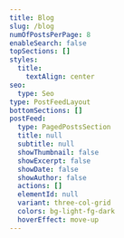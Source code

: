 ```yaml
---
title: Blog
slug: /blog
numOfPostsPerPage: 8
enableSearch: false
topSections: []
styles:
  title:
    textAlign: center
seo:
  type: Seo
type: PostFeedLayout
bottomSections: []
postFeed:
  type: PagedPostsSection
  title: null
  subtitle: null
  showThumbnail: false
  showExcerpt: false
  showDate: false
  showAuthor: false
  actions: []
  elementId: null
  variant: three-col-grid
  colors: bg-light-fg-dark
  hoverEffect: move-up
---
```

